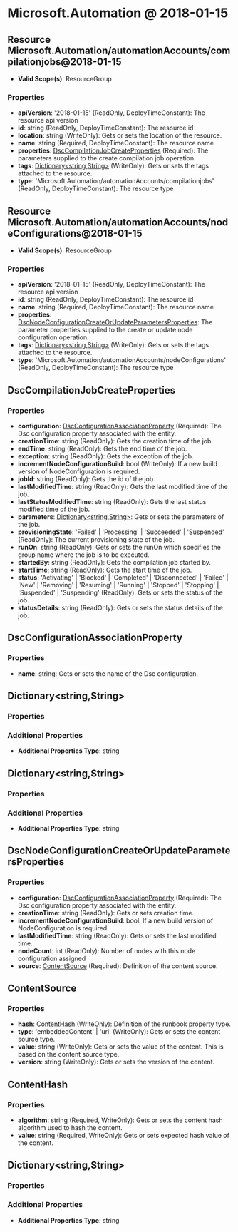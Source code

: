 # Microsoft.Automation @ 2018-01-15

## Resource Microsoft.Automation/automationAccounts/compilationjobs@2018-01-15
* **Valid Scope(s)**: ResourceGroup
### Properties
* **apiVersion**: '2018-01-15' (ReadOnly, DeployTimeConstant): The resource api version
* **id**: string (ReadOnly, DeployTimeConstant): The resource id
* **location**: string (WriteOnly): Gets or sets the location of the resource.
* **name**: string (Required, DeployTimeConstant): The resource name
* **properties**: [DscCompilationJobCreateProperties](#dsccompilationjobcreateproperties) (Required): The parameters supplied to the create compilation job operation.
* **tags**: [Dictionary<string,String>](#dictionarystringstring) (WriteOnly): Gets or sets the tags attached to the resource.
* **type**: 'Microsoft.Automation/automationAccounts/compilationjobs' (ReadOnly, DeployTimeConstant): The resource type

## Resource Microsoft.Automation/automationAccounts/nodeConfigurations@2018-01-15
* **Valid Scope(s)**: ResourceGroup
### Properties
* **apiVersion**: '2018-01-15' (ReadOnly, DeployTimeConstant): The resource api version
* **id**: string (ReadOnly, DeployTimeConstant): The resource id
* **name**: string (Required, DeployTimeConstant): The resource name
* **properties**: [DscNodeConfigurationCreateOrUpdateParametersProperties](#dscnodeconfigurationcreateorupdateparametersproperties): The parameter properties supplied to the create or update node configuration operation.
* **tags**: [Dictionary<string,String>](#dictionarystringstring) (WriteOnly): Gets or sets the tags attached to the resource.
* **type**: 'Microsoft.Automation/automationAccounts/nodeConfigurations' (ReadOnly, DeployTimeConstant): The resource type

## DscCompilationJobCreateProperties
### Properties
* **configuration**: [DscConfigurationAssociationProperty](#dscconfigurationassociationproperty) (Required): The Dsc configuration property associated with the entity.
* **creationTime**: string (ReadOnly): Gets the creation time of the job.
* **endTime**: string (ReadOnly): Gets the end time of the job.
* **exception**: string (ReadOnly): Gets the exception of the job.
* **incrementNodeConfigurationBuild**: bool (WriteOnly): If a new build version of NodeConfiguration is required.
* **jobId**: string (ReadOnly): Gets the id of the job.
* **lastModifiedTime**: string (ReadOnly): Gets the last modified time of the job.
* **lastStatusModifiedTime**: string (ReadOnly): Gets the last status modified time of the job.
* **parameters**: [Dictionary<string,String>](#dictionarystringstring): Gets or sets the parameters of the job.
* **provisioningState**: 'Failed' | 'Processing' | 'Succeeded' | 'Suspended' (ReadOnly): The current provisioning state of the job.
* **runOn**: string (ReadOnly): Gets or sets the runOn which specifies the group name where the job is to be executed.
* **startedBy**: string (ReadOnly): Gets the compilation job started by.
* **startTime**: string (ReadOnly): Gets the start time of the job.
* **status**: 'Activating' | 'Blocked' | 'Completed' | 'Disconnected' | 'Failed' | 'New' | 'Removing' | 'Resuming' | 'Running' | 'Stopped' | 'Stopping' | 'Suspended' | 'Suspending' (ReadOnly): Gets or sets the status of the job.
* **statusDetails**: string (ReadOnly): Gets or sets the status details of the job.

## DscConfigurationAssociationProperty
### Properties
* **name**: string: Gets or sets the name of the Dsc configuration.

## Dictionary<string,String>
### Properties
### Additional Properties
* **Additional Properties Type**: string

## Dictionary<string,String>
### Properties
### Additional Properties
* **Additional Properties Type**: string

## DscNodeConfigurationCreateOrUpdateParametersProperties
### Properties
* **configuration**: [DscConfigurationAssociationProperty](#dscconfigurationassociationproperty) (Required): The Dsc configuration property associated with the entity.
* **creationTime**: string (ReadOnly): Gets or sets creation time.
* **incrementNodeConfigurationBuild**: bool: If a new build version of NodeConfiguration is required.
* **lastModifiedTime**: string (ReadOnly): Gets or sets the last modified time.
* **nodeCount**: int (ReadOnly): Number of nodes with this node configuration assigned
* **source**: [ContentSource](#contentsource) (Required): Definition of the content source.

## ContentSource
### Properties
* **hash**: [ContentHash](#contenthash) (WriteOnly): Definition of the runbook property type.
* **type**: 'embeddedContent' | 'uri' (WriteOnly): Gets or sets the content source type.
* **value**: string (WriteOnly): Gets or sets the value of the content. This is based on the content source type.
* **version**: string (WriteOnly): Gets or sets the version of the content.

## ContentHash
### Properties
* **algorithm**: string (Required, WriteOnly): Gets or sets the content hash algorithm used to hash the content.
* **value**: string (Required, WriteOnly): Gets or sets expected hash value of the content.

## Dictionary<string,String>
### Properties
### Additional Properties
* **Additional Properties Type**: string

